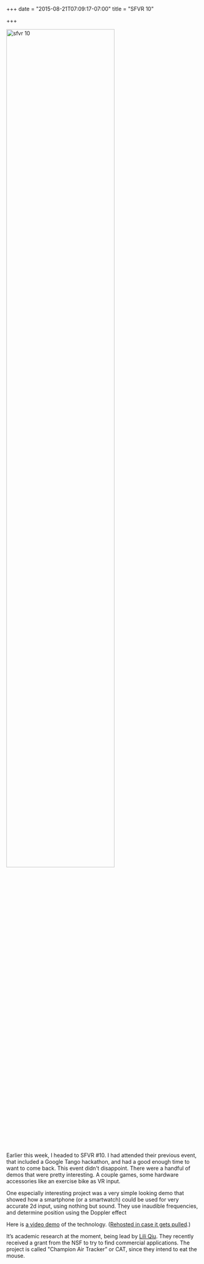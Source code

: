 +++
date = "2015-08-21T07:09:17-07:00"
title = "SFVR 10"

+++

<img alt="sfvr 10" width="75%" src="https://s3.amazonaws.com/ejf3-public/hosted_files/ejf_io/sfvr.jpg">

Earlier this week, I headed to SFVR #10. I had attended their previous event, that included a Google Tango hackathon, and had a good enough time to want to come back. This event didn't disappoint. There were a handful of demos that were pretty interesting. A couple games, some hardware accessories like an exercise bike as VR input.

One especially interesting project was a very simple looking demo that showed how a smartphone (or a smartwatch) could be used for very accurate 2d input, using nothing but sound. They use inaudible frequencies, and determine position using the Doppler effect

Here is [a video demo](https://onedrive.live.com/redir?resid=B920DAD54AF17F49!26449&authkey=!AKSZDN2K9hsSSYk&ithint=video%2cavi) of the technology. ([Rehosted in case it gets pulled](https://s3.amazonaws.com/ejf3-public/hosted_files/ejf_io/demoDraft3.avi).)

It’s academic research at the moment, being lead by [Lili Qiu](http://www.cs.utexas.edu/~lili/). They recently received a grant from the NSF to try to find commercial applications. The project is called "Champion Air Tracker” or CAT, since they intend to eat the mouse.
